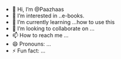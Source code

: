 - 👋 Hi, I’m @Paazhaas
- 👀 I’m interested in ..e-books.
- 🌱 I’m currently learning ...how to use this
- 💞️ I’m looking to collaborate on ...
- 📫 How to reach me ...
- 😄 Pronouns: ...
- ⚡ Fun fact: ...

<!---
Paazhaas/Paazhaas is a ✨ special ✨ repository because its `README.md` (this file) appears on your GitHub profile.
You can click the Preview link to take a look at your changes.
--->
